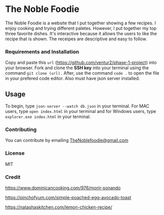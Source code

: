 # The Noble Foodie
The Noble Foodie is a website that I put together showing a few recipes. I enjoy cooking and trying
different paletes. However, I put together my top three favorite dishes. It's
 interactive because it allows the users to like the recipe that is shown. The receipes are descriptive
 and easy to follow. 

### Requirements and Installation
Copy and paste this `url` (https://github.com/ventur2/phase-1-project) into your browser. Fork and
 clone the **SSH key** into your terminal using the command `git clone (url).` After, use the command `code .` 
 to open the file in your prefered code editor. Also must have json server installed.

## Usage
To begin, type `json-server --watch db.json` in your terminal.
For MAC users, type `open index.html` in your terminal and for Windows users, type `explorer.exe index.html` 
in your terminal. 

### Contributing 
You can contribute by emailing TheNoblefoodie@gmail.com

### License
MIT

### Credit
https://www.dominicancooking.com/976/morir-sonando 

https://pinchofyum.com/simple-poached-egg-avocado-toast

https://natashaskitchen.com/lemon-chicken-recipe/

